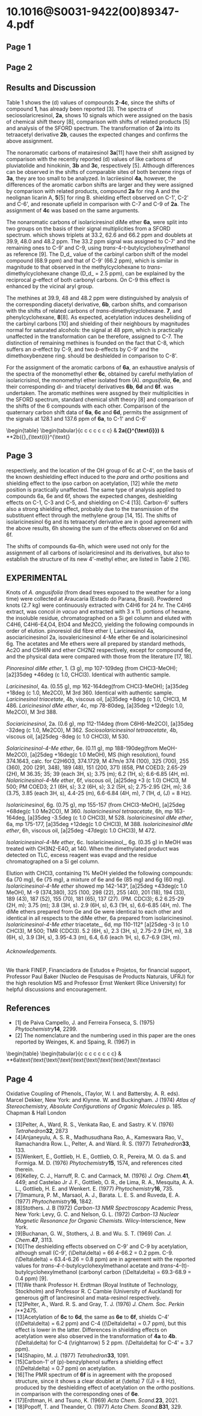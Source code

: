 # 10.1016@S0031-9422(00)89347-4.pdf

## Page 1



## Page 2



## Results and Discussion

Table 1 shows the \(d\) values of compounds **2**-**4c**, since the shifts of compound **1**, has already been reported [3]. The spectra of seciosolaricresinol, **2a**, shows 10 signals which were assigned on the basis of chemical shift theory [8], comparison with shifts of related products [5] and analysis of the SFORD spectrum. The transformation of **2a** into its tetraacetyl derivative **2b**, causes the expected changes and confirms the above assignment.

The nonaromatic carbons of matairesinol **3a**[11] have their shift assigned by comparison with the recently reported \(d\) values of like carbons of pluviatolide and hinokinin, **3b** and **3c**, respectively [5]. Although differences can be observed in the shifts of comparable sites of both benzene rings of **3a**, they are too small to be analyzed. In lacriiesinol **4a**, however, the differences of the aromatic carbon shifts are larger and they were assigned by comparison with related products, compound **2a** for ring A and the neolignan licarin A, **5**[5] for ring B. shielding effect observed on C-1', C-2' and C-6', and resonate upfield in comparison with C-7 and C-9 of **2a**. The assignment of **4c** was based on the same arguments.

The nonaromatic carbons of isolariciresinol diMe ether **6a**, were split into two groups on the basis of their signal multiplicities from a SFORD spectrum. which shows triplets at 33.2, 62.6 and 66.2 ppm and doublets at 39.9, 48.0 and 48.2 ppm. The 33.2 ppm signal was assigned to C-7' and the remaining ones to C-9' and C-9, using _trans_-4-_t_-butylcyclohexylmethanol as reference [9]. The D_d_ value of the carbinyl carbon shift of the model compound (68.9 ppm) and that of C-9' (66.2 ppm), which is similar in magnitude to that observed in the methylcyclohexane to _trans_-dimethylcyclohexane change (D_d_ = 2.5 ppm), can be explained by the reciprocal _g_-effect of both carbonyl carbons. On C-9 this effect is enhanced by the vicinal aryl group.

The methines at 39.9, 48 and 48.2 ppm were distinguished by analysis of the corresponding diacetyl derivative, **6b**, carbon shifts, and comparison with the shifts of related carbons of _trans_-dimethylcyclohexane. **7**, and phenylcyclohexane, **8**[8]. As expected, acetylation induces desheliiding of the carbinyl carbons [10] and shielding of their neighbours by magnitudes normal for saturated alcohols: the signal at 48 ppm, which is practically unaffected in the transformation can be therefore, assigned to C-7. The distinction of remaining methines is founded on the fact that C-8, which suffers an _a_-effect by C-9, and two _b_-effects by C-9' and the dimethoxybenzene ring. should be deshielded in comparison to C-8'.

For the assignment of the aromatic carbons of **6a**, an exhaustive analysis of the spectra of the monomethyl ether **6c**, obtained by careful methylation of isolaricrisinol, the monomethyl ether isolated from \(A\). _angusifolia_, **6e**, and their corresponding di- and triacetyl derivatives **6b**, **6d** and **6f**. was undertaken. The aromatic methines were assgned by their multiplicities in the SFORD spectrum, standard chemical shift theory [8] and comparison of the shifts of the 6 compounds with each other. Comparison of the quaternary carbon shift data of **6a**, **6c** and **6d**, permits the assignment of the signals at 128.1 and 137.6 ppm of **6a**, to C-1' and C-6'

\begin{table}
\begin{tabular}{c c c c c c c}  & **2a\({}^{\text{i}}\)** & **2b\({}_{\text{i}}^{\text{}



## Page 3

respectively, and the location of the OH group of 6c at C-4', on the basis of the known deshielding effect induced to the _para_ and _ortho_ positions and shielding effect to the ipso carbon on acetylation, [12] while the _meta_ position is practically unaffected. The same type of analysis applied to compounds 6a, 6e and 6f, shows the expected changes, deshielding effects on C-1, C-3 and C-5, and shielding on C-4 [13]. Carbon-6' suffers also a strong shielding effect, probably due to the transmission of the substituent effect through the methylene group [14, 15]. The shifts of isolaricinesinol 6g and its tetraacetyl derivative are in good agreement with the above results, 6h showing the sum of the effects observed on 6d and 6f.

The shifts of compounds 6a-6h, which were used not only for the assignment of all carbons of isolariciresinol and its derivatives, but also to establish the structure of its new 4'-methyl ether, are listed in Table 2 [16].

## EXPERIMENTAL

Knots of _A. angusifolia_ (from dead trees exposed to the weather for a long time) were collected at Araucaria (Estado do Parana, Brasil). Powdered knots (2.7 kg) were continuously extracted with C4H6 for 24 hr. The C4H6 extract, was concol _in vacuo_ and extracted with 3 x 11. portions of hexane, the insoluble residue, chromatographed on a Si gel column and eluted with C4H6, C4H6-E4,O4, EtO4 and Me2CO, yielding the following compounds in order of elution. pinoresiol did fibre ether I, Laricinesinol 4a, asociaricinesinol 2a, isovalericinesinol 4-Me ether 6e and isolaricinesinol 6g. The acetates and Me ethers were all prepared by standard methods, Ac2O and C5H6N and ether CH2N2 respectively, except for compound 6e, and the physical data were compared with those from the literature [17, 18].

_Pinoresinol diMe ether_, 1. (3 g), mp 107-109deg (from CHCl3-MeOH); [a2]35deg +46deg (c 1.0, CHCl3). Identical with authentic sample.

_Laricinesinol_, 4a. (0.55 g), mp 162-164deg(from CHCl3-MeOH); [a]35deg +18deg (c 1.0, Me2CO), M 3rd 360. Identical with authentic sample. _Laricinesinol triacetate_, 4b, viscous oil, [a]35deg +8deg (c 1.0, CHCl3, M 486. _Laricinesinol dMe ether_, 4c, mp 78-80deg, [a]35deg +12deg(c 1.0, Me2CO), M 3rd 388.

_Sociaricinesinol_, 2a. (0.6 g), mp 112-114deg (from C6H6-Me2CO), [a]35deg -32deg (c 1.0, Me2CO), M 362. _Sociosolaricinesinol tetraacetate_, 4b, viscous oil, [a]25deg -8deg (c 1.0 CHCl3), M 530.

_Solaricinesinol_-_4-Me ether_, 6e. (0.11 g), mp 188-190deg(from MeOH-Me2CO), [a]25deg +16deg(c 1.0 MeOH), MS (high resolution), found 374.1643, calc. for C2H6O3, 374.1729, M 47m/e 374 (100), 325 (700), 255 (360), 200 (291, 348), 189 (48), 151 (200, 371) (658, PM COED3; 2.65-29 (2H), M 36.35; 35; 39 (each 3H, s); 3.75 (m); 6.2 (1H, s); 6.6-6.85 (4H, m). _Nolaricinesinol_-_4-Me ether_, 6f, viscous oil, [a]25deg +3 (c 1.0) CHCl3, M 500; PM COED3; 2.1 (6H, s); 3.2 (6H, s); 3.2 (5H, s); 2.75-2.95 (2H, m); 3.6 (3.75, 3.85 (each 3H, s), 4.4-25 (m), 6.6-6.84 (4H, m), 7 (1H, d, \(J\) = 8 Hz).

_Isolaricinesinol_, 6g. (0.75 g), mp 155-157 (from CHCl3-MeOH), [a]25deg +68deg(c 1.0 Me2CO), M 360. _Isolaricinesinol tetraacetate_, 6h, mp 163-164deg, [a]35deg -3.5deg (c 1.0 CHCl3), M 528. _Isolaricinesinol dMe ether_, 6a, mp 175-177, [a]35deg +12deg(c 1.0 CHCl3), M 388. _Isolaricinesinol dMe ether_, 6h, viscous oil, [a]25deg -47deg(c 1.0 CHCl3), M 472.

_Isolaricinesinol_-_4-Me ether_, 6c. Isolaricinesinol_, 6g. (0.35 g) in MeOH was treated with CH3N2-E4O, at 140. When the dimethylated product was detected on TLC, excess reagent was evapd and the residue chromatographed on a Si gel column.

Elution with CHCl3, containing 1% MeOH yielded the following compounds: 6a (70 mg), 6e (75 mg), a mixture of 6e and 6e (85 mg) and 6g (60 mg). _Isolaricinesinol_-_4-Me ether_ showed mp 142-143°, [a]25deg +43deg(c 1.0 MeOH), M -9 (374,380), 325 (100, 298 (22), 255 (40), 201 (18), 194 (33), 189 (43), 187 (52), 155 (70), 181 (65), 137 (27). (PM. CDCl3); 6.2 6.25-29 (2H, m); 3.75 (_m_); 3.8 (3H, s). 2.9 (6H, s), 6.3 (1H, s), 6.6-6.85 (4H, m). The diMe ethers prepared from Ge and Ge were identical to each other and identical in all respects to the diMe ether, 6a prepared from isolaricinesinol. _Isolaricinesinol_-_4-Me ether_ triacetate_, 6d, mp 110-112° [a]25deg -3 (c 1.0 CHCl3), M 500; TMR (CDCl3). 5.2 (6H, s), 2.3 (3H, s), 2.75-2.9 (2H, m), 3.8 (6H, s), 3.9 (3H, s), 3.95-4.3 (m), 6.4, 6.6 (each 1H, s), 6.7-6.9 (3H, m).

###### Acknowledgements.

 We thank FINEP, Financiadora de Estudos e Projetos, for financial support, Professor Paul Baker (Nucleo de Pesquisas de Products Naturais, UFRJ) for the high resolution MS and Professor Ernst Wenkert (Rice University) for helpful discussions and encouragement.

## References

* [1] de Paiva Campello, J. and Ferreira Fonseca, S. (1975) _Phytochemistry_**14**, 2299.
* [2] The nomenclature and the numbering used in this paper are the ones reported by Weinges, K. and Spaing, R. (1967) in

\begin{table}
\begin{tabular}{c c c c c c c c}  & **6a\text{\text{\text{\text{\text{\text{\text{\text{\text{\textasci

## Page 4

Oxidative Coupling of Phenols_ (Taylor, W. I. and Battersby, A. R. eds). Marcel Dekker, New York: and Klynne. W. and Buckingham. J (1974) _Atlas of Stereochemistry, Absolute Configurations of Organic Molecules_ p. 185. Chapman & Hall London
* [3]Pelter, A., Ward, R. S., Venkata Rao, E. and Sastry. K V. (1976) _Tetrahedron_**32**, 2873
* [4]Anjaneyulu, A. S. R., Madhusudhana Rao, A., Kameswara Rao, V., Ramachandra Row. L., Pelter, A. and Ward. R. S. (1977) _Tetrahedron_**33**, 133.
* [5]Wenkert, E., Gottlieb, H. E., Gottlieb, O. R., Pereira, M. O. da S. and Formiga. M. D. (1976) _Phytochemistry_**15**, 1574, and references cited therein.
* [6]Kelley, C. J., Harruff, R. C. and Carmack, M. (1976) _J. Org. Chem._**41**, 449; and Castelao Jr J. F., Gottlieb, O. R., de Lima, R. A., Mesquita, A. A. L., Gottlieb, H. E. and Wenkert. E. (1977) _Phytochemistry_**16**, 735.
* [7]Imamura, P. M., Marsaol, A. J., Barata. L. E. S. and Ruveda, E. A. (1977) _Phytochemistry_**16**, 1842.
* [8]Stothers. J. B (1972) _Carbon-13 NMR Spectroscopy_ Academic Press, New York: Levy, G. C. and Nelson, G. L. (1972) _Carbon-13 Nuclear Magnetic Resonance for Organic Chemists_. Wilcy-Interscience, New York.
* [9]Buchanan, G. W., Stothers, J. B. and Wu. S. T. (1969) _Can. J. Chem._**47**, 3113.
* [10]The deshielding effects observed on C-9' and C-9 by acetylation, although small (C-9', \(\Delta\delta\) = 66 4-66.2 = 0.2 ppm. C-9. \(\Delta\delta\) = 63.4-6.26 = 0.8 ppm) are in agreement with the reported values for _trans-4-t_-butylcyclohexylmethanol acetate and _trans_-4-\(t\)-butylcyclohexylmethanol (carbonyl carbon \(\Delta\delta\) = 69.3-68.9 = 0.4 ppm) [9].
* [11]We thank Professor H. Erdtman (Royal Institute of Technology, Stockholm) and Professor R. C Cambie (University of Auckland) for generous gift of lanciresinol and mata-resinol respectively.
* [12]Pelter, A., Ward. R. S. and Gray, T. J. (1976) _J. Chem. Soc. Perkin I_**2475.
* [13]Acetylation of **6c** to **6d**, the same as **6e** to **6f**, shields C-4' (\(\Delta\delta\) = 6.2 ppm) and C-4 (\(\Delta\delta\) = 0.7 ppm), but this effect is lower in the latter. Differences in shielding effects on acetylation were also observed in the transformation of **4a** to **4b**. \(\Delta\delta\) for C-4 \(\rightarrow\) 5 2 ppm. \(\Delta\delta\) for C-4' = 3.7 ppm).
* [14]Shapiro, M. J. (1977) _Tetrahedron_**33**, 1091.
* [15]Carbon-1' of \(p\)-benzylphenol suffers a shielding effect (\(\Delta\delta\) = 0.7 ppm) on acetylation.
* [16]The PMR spectrum of **6f** is in agreement with the proposed structure, since it shows a clear doublet at \(\delta\) 7 (\(J\) = 8 Hz), produced by the deshielding effect of acetylation on the _ortho_ positions. in comparison with the corresponding ones of **6e**.
* [17]Erdtman, H. and Tsuno, K. (1969) _Acta Chem. Scand._**23**, 2021.
* [18]Popoff, T. and Theander, O. (1977) _Acta Chem. Scand._**B31**, 329.



